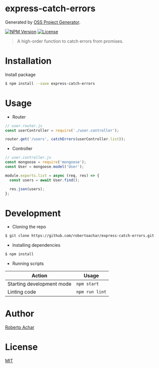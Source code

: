 # express-catch-errors

Generated by [OSS Project Generator](http://bit.ly/generator-oss-project).

[![NPM Version][npm-badge]][npm-url]
[![License][license-badge]][license-url]

> A high-order function to catch errors from promises.

# Installation

Install package

```bash
$ npm install --save express-catch-errors
```

# Usage

* Router

```js
// user.router.js
const userController = require('./user.controller');

router.get('/users', catchErrors(userController.list));
```

* Controller

```js
// user.controller.js
const mongoose = require('mongoose');
const User = mongoose.model('User');

module.exports.list = async (req, res) => {
  const users = await User.find();

  res.json(users);
};
```

# Development

* Cloning the repo

```bash
$ git clone https://github.com/robertoachar/express-catch-errors.git
```

* Installing dependencies

```bash
$ npm install
```

* Running scripts

Action | Usage
---    | ---
Starting development mode | `npm start`
Linting code              | `npm run lint`

# Author

[Roberto Achar](https://twitter.com/robertoachar)

# License

[MIT](https://github.com/robertoachar/express-catch-errors/blob/master/LICENSE)

[npm-badge]: https://img.shields.io/npm/v/express-catch-errors.svg
[npm-url]: https://www.npmjs.com/package/express-catch-errors

[license-badge]: https://img.shields.io/github/license/robertoachar/express-catch-errors.svg
[license-url]: https://opensource.org/licenses/MIT
